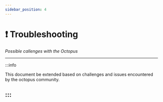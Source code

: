 ```yaml
---
sidebar_position: 4
---
```


# ❗ Troubleshooting

_Possible callenges with the Octopus_

---

:::info

This document be extended based on challenges and issues encountered by the octopus community.  

:::
---
